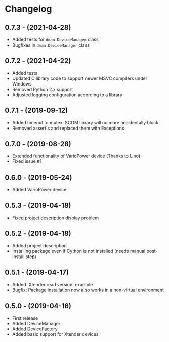 # Changelog

## 0.7.3 - (2021-04-28)
- Added tests for `dman.DeviceManager` class
- Bugfixes in `dman.DeviceManager` class

## 0.7.2 - (2021-04-22)
- Added tests
- Updated C library code to support newer MSVC compilers under Windows
- Removed Python 2.x support
- Adjusted logging configuration according to a library

## 0.7.1 - (2019-09-12)
- Added timeout to mutex. SCOM library will no more accidentally block
- Removed assert's and replaced them with Exceptions

## 0.7.0 - (2019-08-28)
- Extended functionality of VarioPower device (Thanks to Lino)
- Fixed issue #1

## 0.6.0 - (2019-05-24)
- Added VarioPower device

## 0.5.3 - (2019-04-18)
- Fixed project description display problem

## 0.5.2 - (2019-04-18)
- Added project description
- Installing package even if Cython is not installed (needs manual post-install step)

## 0.5.1 - (2019-04-17)
- Added 'Xtender read version' example
- Bugfix: Package installation now also works in a non-virtual environment

## 0.5.0 - (2019-04-16)
- First release
- Added DeviceManager
- Added DeviceFactory
- Added basic support for Xtender devices
